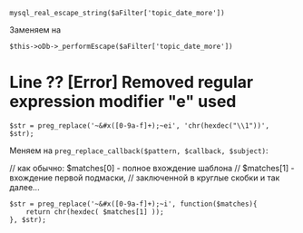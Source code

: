 ```
mysql_real_escape_string($aFilter['topic_date_more'])
```

Заменяем на

```
$this->oDb->_performEscape($aFilter['topic_date_more'])
```

# Line ?? [Error] Removed regular expression modifier "e" used

```
$str = preg_replace('~&#x([0-9a-f]+);~ei', 'chr(hexdec("\\1"))', $str);
```

Меняем на `preg_replace_callback($pattern, $callback, $subject)`:

// как обычно: $matches[0] -  полное вхождение шаблона
// $matches[1] - вхождение первой подмаски,
// заключенной в круглые скобки и так далее...

```
$str = preg_replace('~&#x([0-9a-f]+);~i', function($matches){
    return chr(hexdec( $matches[1] ));
}, $str);
```

